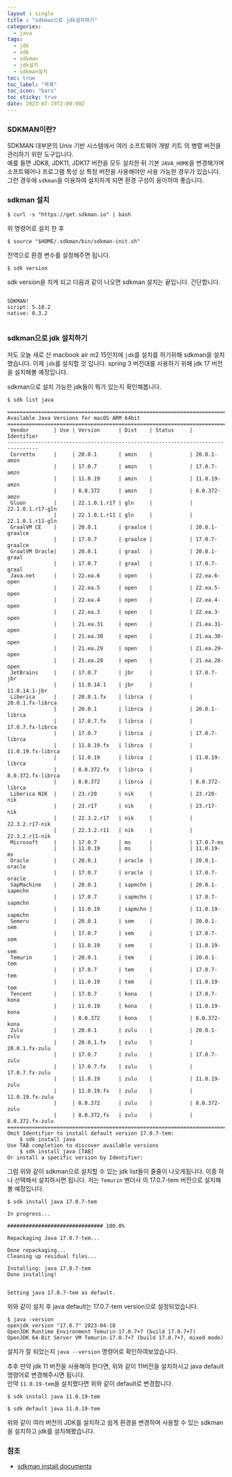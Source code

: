 ```yaml
---
layout : single
title : "sdkman으로 jdk설치하기"
categories:
  - java
tags:
  - jdk
  - sdk
  - sdkman
  - jdk설치
  - sdkman설치
toc: true
toc_label: "목록"
toc_icon: "bars"
toc_sticky: true
date: 2023-07-19T2:00:00Z
---
```


### SDKMAN이란?
SDKMAN 대부분의 Unix 기반 시스템에서 여러 소프트웨어 개발 키트 의 병렬 버전을 관리하기 위한 도구입니다.   
예를 들면 JDK8, JDK11, JDK17 버전을 모두 설치한 뒤 기본 `JAVA_HOME`을 변경해가며 소프트웨어나 프로그램 특성 상 특정 버전을 사용해야만
사용 가능한 경우가 있습니다. 그런 경우에 `sdkman`을 이용하여 설치하게 되면 환경 구성이 용이하여 좋습니다.

### sdkman 설치

```shell
$ curl -s "https://get.sdkman.io" | bash
```   
위 명령어로 설치 한 후 
```shell
$ source "$HOME/.sdkman/bin/sdkman-init.sh"
```
전역으로 환경 변수를 설정해주면 됩니다.
```shell
$ sdk version
```
sdk version을 치게 되고 다음과 같이 나오면 sdkman 설치는 끝입니다. 간단합니다. 
```shell

SDKMAN!
script: 5.18.2
native: 0.3.2


```

### sdkman으로 jdk 설치하기

저도 오늘 새로 산 macbook air m2 15인치에 `jdk`를 설치를 하기위해 sdkman을 설치했습니다.
이제 `jdk`를 설치할 것 입니다. spring 3 버전대를 사용하기 위해 jdk 17 버전을 설치해볼 예정입니다. 
   
sdkman으로 설치 가능한 jdk들이 뭐가 있는지 확인해봅니다. 
```shell
$ sdk list java
```

```shell
================================================================================
Available Java Versions for macOS ARM 64bit
================================================================================
 Vendor        | Use | Version      | Dist    | Status     | Identifier
--------------------------------------------------------------------------------
 Corretto      |     | 20.0.1       | amzn    |            | 20.0.1-amzn         
               |     | 17.0.7       | amzn    |            | 17.0.7-amzn         
               |     | 11.0.19      | amzn    |            | 11.0.19-amzn        
               |     | 8.0.372      | amzn    |            | 8.0.372-amzn        
 Gluon         |     | 22.1.0.1.r17 | gln     |            | 22.1.0.1.r17-gln    
               |     | 22.1.0.1.r11 | gln     |            | 22.1.0.1.r11-gln    
 GraalVM CE    |     | 20.0.1       | graalce |            | 20.0.1-graalce      
               |     | 17.0.7       | graalce |            | 17.0.7-graalce      
 GraalVM Oracle|     | 20.0.1       | graal   |            | 20.0.1-graal        
               |     | 17.0.7       | graal   |            | 17.0.7-graal        
 Java.net      |     | 22.ea.6      | open    |            | 22.ea.6-open        
               |     | 22.ea.5      | open    |            | 22.ea.5-open        
               |     | 22.ea.4      | open    |            | 22.ea.4-open        
               |     | 22.ea.3      | open    |            | 22.ea.3-open        
               |     | 21.ea.31     | open    |            | 21.ea.31-open       
               |     | 21.ea.30     | open    |            | 21.ea.30-open       
               |     | 21.ea.29     | open    |            | 21.ea.29-open       
               |     | 21.ea.28     | open    |            | 21.ea.28-open       
 JetBrains     |     | 17.0.7       | jbr     |            | 17.0.7-jbr          
               |     | 11.0.14.1    | jbr     |            | 11.0.14.1-jbr       
 Liberica      |     | 20.0.1.fx    | librca  |            | 20.0.1.fx-librca    
               |     | 20.0.1       | librca  |            | 20.0.1-librca       
               |     | 17.0.7.fx    | librca  |            | 17.0.7.fx-librca    
               |     | 17.0.7       | librca  |            | 17.0.7-librca       
               |     | 11.0.19.fx   | librca  |            | 11.0.19.fx-librca   
               |     | 11.0.19      | librca  |            | 11.0.19-librca      
               |     | 8.0.372.fx   | librca  |            | 8.0.372.fx-librca   
               |     | 8.0.372      | librca  |            | 8.0.372-librca      
 Liberica NIK  |     | 23.r20       | nik     |            | 23.r20-nik          
               |     | 23.r17       | nik     |            | 23.r17-nik          
               |     | 22.3.2.r17   | nik     |            | 22.3.2.r17-nik      
               |     | 22.3.2.r11   | nik     |            | 22.3.2.r11-nik      
 Microsoft     |     | 17.0.7       | ms      |            | 17.0.7-ms           
               |     | 11.0.19      | ms      |            | 11.0.19-ms          
 Oracle        |     | 20.0.1       | oracle  |            | 20.0.1-oracle       
               |     | 17.0.7       | oracle  |            | 17.0.7-oracle       
 SapMachine    |     | 20.0.1       | sapmchn |            | 20.0.1-sapmchn      
               |     | 17.0.7       | sapmchn |            | 17.0.7-sapmchn      
               |     | 11.0.19      | sapmchn |            | 11.0.19-sapmchn     
 Semeru        |     | 20.0.1       | sem     |            | 20.0.1-sem          
               |     | 17.0.7       | sem     |            | 17.0.7-sem          
               |     | 11.0.19      | sem     |            | 11.0.19-sem         
 Temurin       |     | 20.0.1       | tem     |            | 20.0.1-tem          
               |     | 17.0.7       | tem     |            | 17.0.7-tem          
               |     | 11.0.19      | tem     |            | 11.0.19-tem         
 Tencent       |     | 17.0.7       | kona    |            | 17.0.7-kona         
               |     | 11.0.19      | kona    |            | 11.0.19-kona        
               |     | 8.0.372      | kona    |            | 8.0.372-kona        
 Zulu          |     | 20.0.1       | zulu    |            | 20.0.1-zulu         
               |     | 20.0.1.fx    | zulu    |            | 20.0.1.fx-zulu      
               |     | 17.0.7       | zulu    |            | 17.0.7-zulu         
               |     | 17.0.7.fx    | zulu    |            | 17.0.7.fx-zulu      
               |     | 11.0.19      | zulu    |            | 11.0.19-zulu        
               |     | 11.0.19.fx   | zulu    |            | 11.0.19.fx-zulu     
               |     | 8.0.372      | zulu    |            | 8.0.372-zulu        
               |     | 8.0.372.fx   | zulu    |            | 8.0.372.fx-zulu     
================================================================================
Omit Identifier to install default version 17.0.7-tem:
    $ sdk install java
Use TAB completion to discover available versions
    $ sdk install java [TAB]
Or install a specific version by Identifier:
```

그럼 위와 같이 sdkman으로 설치할 수 있는 jdk list들이 줄줄이 나오게됩니다. 이중 하나 선택해서 설치하시면 됩니다. 
저는 `Temurin` 벤더사 의 17.0.7-tem 버전으로 설치해볼 예정입니다. 

```shell
$ sdk install java 17.0.7-tem
```

```shell
In progress...

############################### 100.0%

Repackaging Java 17.0.7-tem...

Done repackaging...
Cleaning up residual files...

Installing: java 17.0.7-tem
Done installing!


Setting java 17.0.7-tem as default.
```

위와 같이 설치 후 java default는 17.0.7-tem version으로 설정되었습니다.

```shell
$ java -version
openjdk version "17.0.7" 2023-04-18
OpenJDK Runtime Environment Temurin-17.0.7+7 (build 17.0.7+7)
OpenJDK 64-Bit Server VM Temurin-17.0.7+7 (build 17.0.7+7, mixed mode)
```
설치가 잘 되었는지 `java --version` 명령어로 확인하여보았습니다.   
 
추후 만약 jdk 11 버전을 사용해야 한다면, 위와 같이 11버전을 설치하시고 java default 명령어로 변경해주시면 됩니다.      
만약 `11.0.19-tem`을 설치했다면 위와 같이 default로 변경합니다.  

```shell
$ sdk install java 11.0.19-tem
```

```shell
$ sdk default java 11.0.19-tem  
```

위와 같이 여러 버전의 JDK를 설치하고 쉽게 환경을 변경하며 사용할 수 있는 sdkman을 설치하고 jdk를 설치해봤습니다.

### 참조
- [sdkman install documents](https://sdkman.io/install)
